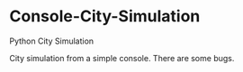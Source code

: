 # Console-City-Simulation
Python City Simulation

City simulation from a simple console. There are some bugs.
